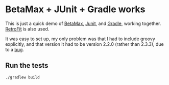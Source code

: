 
# BetaMax + JUnit + Gradle works

This is just a quick demo of [BetaMax](http://freeside.co/betamax/), [Junit](http://junit.org/), and 
[Gradle](https://gradle.org/), working together.  [RetroFit](http://square.github.io/retrofit/) is also used.
  
It was easy to set up, my only problem was that I had to include groovy explicitly, and that version it had to be 
version 2.2.0 (rather than 2.3.3), due to a [bug](https://github.com/robfletcher/betamax/issues/141).


## Run the tests

`./gradlew build`